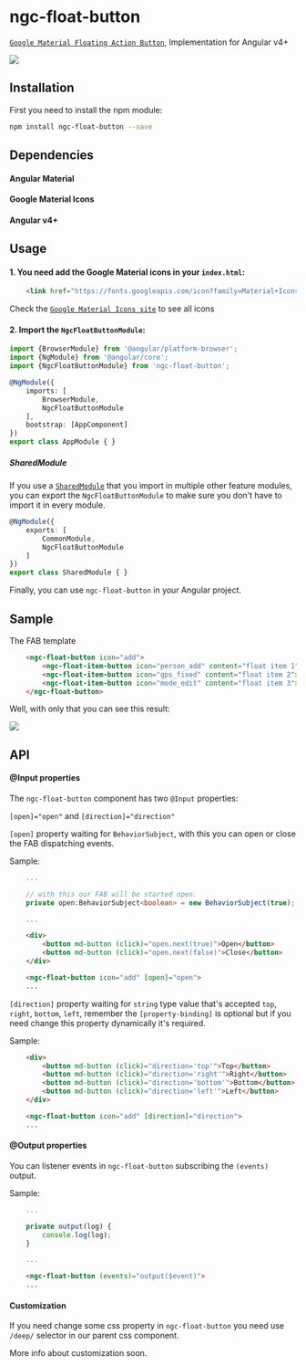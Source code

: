 # ngc-float-button

[`Google Material Floating Action Button`](https://material.io/guidelines/components/buttons-floating-action-button.html),
Implementation for Angular v4+

![](http://g.recordit.co/yfaZdBGGCY.gif)

## Installation

First you need to install the npm module:

```sh
npm install ngc-float-button --save
```

## Dependencies

#### Angular Material
#### Google Material Icons
#### Angular v4+

## Usage

#### 1. You need add the Google Material icons in your `index.html`:

```HTML
    <link href="https://fonts.googleapis.com/icon?family=Material+Icons" rel="stylesheet">
```

Check the [`Google Material Icons site`](https://material.io/icons/) to see all icons

#### 2. Import the `NgcFloatButtonModule`:

```ts
import {BrowserModule} from '@angular/platform-browser';
import {NgModule} from '@angular/core';
import {NgcFloatButtonModule} from 'ngc-float-button';

@NgModule({
    imports: [
        BrowserModule,
        NgcFloatButtonModule
    ],
    bootstrap: [AppComponent]
})
export class AppModule { }
```

##### SharedModule

If you use a [`SharedModule`](https://angular.io/docs/ts/latest/guide/ngmodule.html#!#shared-modules) that you import in multiple other feature modules,
you can export the `NgcFloatButtonModule` to make sure you don't have to import it in every module.

```ts
@NgModule({
    exports: [
        CommonModule,
        NgcFloatButtonModule
    ]
})
export class SharedModule { }
```

Finally, you can use `ngc-float-button` in your Angular project.

## Sample

The FAB template

```HTML
    <ngc-float-button icon="add">
        <ngc-float-item-button icon="person_add" content="float item 1"></ngc-float-item-button>
        <ngc-float-item-button icon="gps_fixed" content="float item 2"></ngc-float-item-button>
        <ngc-float-item-button icon="mode_edit" content="float item 3"></ngc-float-item-button>
    </ngc-float-button>
```

Well, with only that you can see this result:

![](http://g.recordit.co/a40l3UuTQe.gif)

## API

#### @Input properties

The `ngc-float-button` component has two `@Input` properties:

`[open]="open"` and `[direction]="direction"`

`[open]` property waiting for `BehaviorSubject`, with this you can open or close the FAB dispatching events.

Sample:

```Typescript
    ...

    // with this our FAB will be started open.
    private open:BehaviorSubject<boolean> = new BehaviorSubject(true);

    ...
```

```HTML
    <div>
        <button md-button (click)="open.next(true)">Open</button>
        <button md-button (click)="open.next(false)">Close</button>
    </div>

    <ngc-float-button icon="add" [open]="open">
    ...
```

`[direction]` property waiting for `string` type value that's accepted `top`, `right`, `bottom`, `left`, remember the `[property-binding]` is optional but if you need change this property dynamically it's required.

Sample:

```HTML
    <div>
        <button md-button (click)="direction='top'">Top</button>
        <button md-button (click)="direction='right'">Right</button>
        <button md-button (click)="direction='bottom'">Bottom</button>
        <button md-button (click)="direction='left'">Left</button>
    </div>

    <ngc-float-button icon="add" [direction]="direction">
    ...
```

#### @Output properties

You can listener events in `ngc-float-button` subscribing the `(events)` output.

Sample:

```Typescript
    ...

    private output(log) {
        console.log(log);
    }

    ...
```

```HTML
    <ngc-float-button (events)="output($event)">
    ...
```

#### Customization

If you need change some css property in `ngc-float-button` you need use `/deep/` selector in our parent css component.

More info about customization soon.
